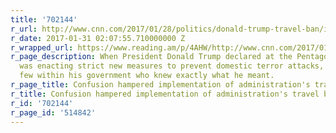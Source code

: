 ```yaml
---
title: '702144'
r_url: http://www.cnn.com/2017/01/28/politics/donald-trump-travel-ban/index.html
r_date: 2017-01-31 02:07:55.710000000 Z
r_wrapped_url: https://www.reading.am/p/4AHW/http://www.cnn.com/2017/01/28/politics/donald-trump-travel-ban/index.html
r_page_description: When President Donald Trump declared at the Pentagon Friday he
  was enacting strict new measures to prevent domestic terror attacks, there were
  few within his government who knew exactly what he meant.
r_page_title: Confusion hampered implementation of administration's travel ban
r_title: Confusion hampered implementation of administration's travel ban
r_id: '702144'
r_page_id: '514842'
---
```


